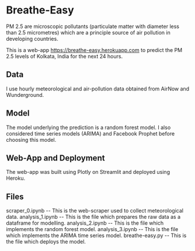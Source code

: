 # Breathe-Easy

PM 2.5 are microscopic pollutants (particulate matter with diameter less than 2.5 micrometres) which are a principle source of air pollution in developing countries.

This is a web-app https://breathe-easy.herokuapp.com to predict the PM 2.5 levels of Kolkata, India for the next 24 hours.

Data
----

I use hourly meteorological and air-pollution data obtained from AirNow and Wunderground.

Model
----

The model underlying the prediction is a random forest model. I also considered time series models (ARIMA) and Facebook Prophet before choosing this model.

Web-App and Deployment
----

The web-app was built using Plotly on Streamlit and deployed using Heroku.

Files
----

scraper_0.ipynb -- This is the web-scraper used to collect meteorological data.
analysis_1.ipynb -- This is the file which prepares the raw data as a dataframe for modelling.
analysis_2.ipynb -- This is the file which implements the random forest model.
analysis_3.ipynb -- This is the file which implements the ARIMA time series model.
breathe-easy.py -- This is the file which deploys the model.
